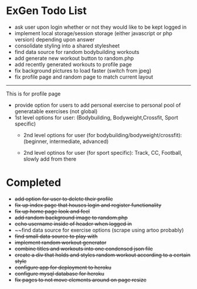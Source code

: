 # ExGen Todo List

- ask user upon login whether or not they would like to be kept logged in
- implement local storage/session storage (either javascript or php version) depending upon answer
- consolidate styling into a shared stylesheet
- find data source for random bodybuilding workouts
- add generate new workout button to random.php
- add recently generated workouts to profile page
- fix background pictures to load faster (switch from jpeg)
- fix profile page and random page to match current layout



---
This is for profile page 
- provide option for users to add personal exercise to personal pool of generatable exercises (not global)
-  1st level options for user:
      (Bodybuilding, Bodyweight,Crossfit, Sport specific)
   - 2nd level options for user (for bodybuilding/bodyweight/crossfit):
      (beginner, intermediate, advanced)

   - 2nd level optinos for user (for sport specific):
       Track, CC, Football, slowly add from there 


# Completed
- ~~add option for user to delete their profile~~
- ~~fix up index page that houses login and register functionality~~
- ~~fix up home page look and feel~~
- ~~add random background image to random.php~~
- ~~echo username inside of header when logged in~~
- ~~find data source for exercise options (scrape using artoo probably)
- ~~find small data source to play with~~
- ~~implement random workout generator~~
- ~~combine titles and workouts into one condensed json file~~
- ~~create a div that holds and styles random workout according to a certain style~~
- ~~configure app for deployment to heroku~~
- ~~configure mysql database for heroku~~
- ~~fix pages to not move elements around on page resize~~